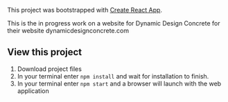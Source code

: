 This project was bootstrapped with [Create React App](https://github.com/facebook/create-react-app).

This is the in progress work on a website for Dynamic Design Concrete for their website dynamicdesignconcrete.com

## View this project

1. Download project files
2. In your terminal enter `npm install` and wait for installation to finish.
3. In your terminal enter `npm start` and a browser will launch with the web application


